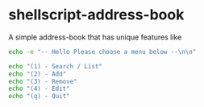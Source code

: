 # shellscript-address-book
A simple address-book that has unique features like 

```sh
echo -e "-- Hello Please choose a menu below --\n\n"

echo "(1) - Search / List"
echo "(2) - Add"
echo "(3) - Remove"
echo "(4) - Edit"
echo "(q) - Quit"
```

